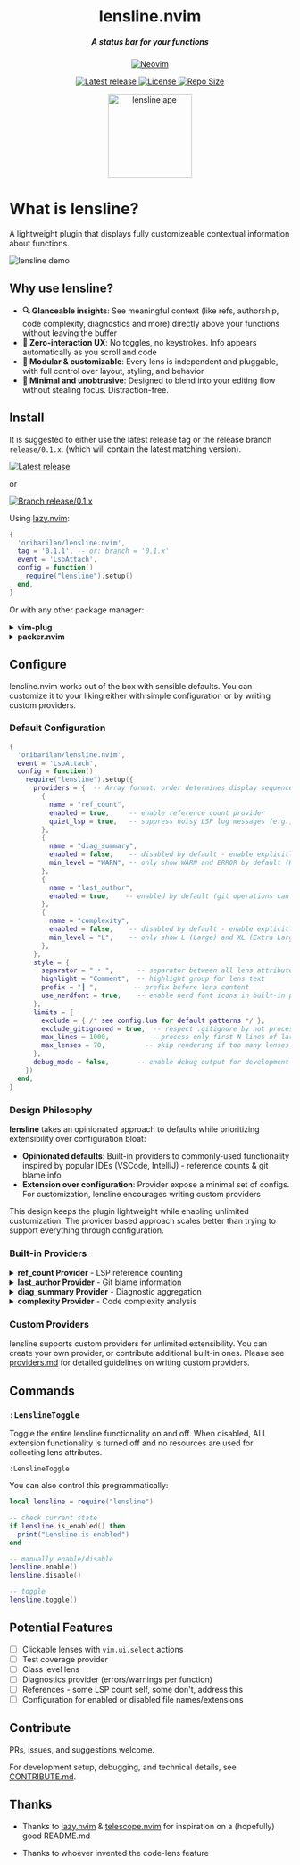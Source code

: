 <div align="center">

# lensline.nvim
##### A status bar for your functions

[![Neovim](https://img.shields.io/badge/Neovim%200.8+-green.svg?style=for-the-badge&logo=neovim)](https://neovim.io)
<p>
<a href="https://github.com/oribarilan/lensline.nvim/releases/latest">
    <img alt="Latest release" src="https://img.shields.io/github/v/release/oribarilan/lensline.nvim?style=for-the-badge&logo=rocket&color=C9CBFF&logoColor=D9E0EE&labelColor=302D41&include_prerelease&sort=semver" />
</a>
<a href="https://github.com/LazyVim/LazyVim/blob/main/LICENSE">
    <img alt="License" src="https://img.shields.io/github/license/oribarilan/lensline.nvim?style=for-the-badge&logo=googledocs&color=ee999f&logoColor=D9E0EE&labelColor=302D41" />
</a>
<a href="https://github.com/oribarilan/lensline.nvim">
    <img alt="Repo Size" src="https://img.shields.io/github/repo-size/oribarilan/lensline.nvim?color=%23DDB6F2&label=SIZE&logo=hackthebox&style=for-the-badge&logoColor=D9E0EE&labelColor=302D41"/>
</a>
</p>

<p>
    <img height="150" alt="lensline ape" src="https://github.com/user-attachments/assets/79904cf2-0c2b-4767-813c-3a36f7199ee0" />
</p>

</div>

# What is lensline?
A lightweight plugin that displays fully customizeable contextual information about functions. 

![lensline demo](https://github.com/user-attachments/assets/fa6870bd-b8b0-4b8e-a6f7-6077d835f11c)

## Why use lensline?

- **🔍 Glanceable insights**: See meaningful context (like refs, authorship, code complexity, diagnostics and more) directly above your functions without leaving the buffer
- **🧘 Zero-interaction UX**: No toggles, no keystrokes. Info appears automatically as you scroll and code
- **🧩 Modular & customizable**: Every lens is independent and pluggable, with full control over layout, styling, and behavior
- **🥷 Minimal and unobtrusive**: Designed to blend into your editing flow without stealing focus. Distraction-free.

## Install

It is suggested to either use the latest release tag or the release branch `release/0.1.x`. (which will contain the latest matching version).

<a href="https://github.com/oribarilan/lensline.nvim/releases/latest">
    <img alt="Latest release" src="https://img.shields.io/github/v/release/oribarilan/lensline.nvim?style=for-the-badge&logo=rocket&color=C9CBFF&logoColor=D9E0EE&labelColor=302D41&include_prerelease&sort=semver" />
</a>

or

<a href="https://github.com/oribarilan/lensline.nvim/tree/release/0.1.x">
  <img alt="Branch release/0.1.x" src="https://img.shields.io/static/v1?label=Branch&message=release/0.1.x&style=for-the-badge&logo=git&color=C9CBFF&labelColor=302D41&logoColor=D9E0EE" />
</a>

Using [lazy.nvim](https://github.com/folke/lazy.nvim):

```lua
{
  'oribarilan/lensline.nvim',
  tag = '0.1.1', -- or: branch = '0.1.x' 
  event = 'LspAttach',
  config = function()
    require("lensline").setup()
  end,
}
```

Or with any other package manager:

<details>
<summary><strong>vim-plug</strong></summary>

```vim
Plug 'oribarilan/lensline.nvim', { 'tag': '0.1.1' } 
``` 

or

```vim
Plug 'oribarilan/lensline.nvim', { 'branch': '0.1.x' }
```

</details>

<details>
<summary><strong>packer.nvim</strong></summary>

```lua
use {
    'oribarilan/lensline.nvim',
    tag = '0.1.1', -- or: branch = '0.1.x'
}
```
</details>

## Configure

lensline.nvim works out of the box with sensible defaults. You can customize it to your liking either with simple configuration or by writing custom providers. 

### Default Configuration

```lua
{
  'oribarilan/lensline.nvim',
  event = 'LspAttach',
  config = function()
    require("lensline").setup({
      providers = {  -- Array format: order determines display sequence
        {
          name = "ref_count",
          enabled = true,     -- enable reference count provider
          quiet_lsp = true,   -- suppress noisy LSP log messages (e.g., Pyright reference spam)
        },
        {
          name = "diag_summary",
          enabled = false,    -- disabled by default - enable explicitly to use
          min_level = "WARN", -- only show WARN and ERROR by default (HINT, INFO, WARN, ERROR)
        },
        {
          name = "last_author",
          enabled = true,    -- enabled by default (git operations can be slow)
        },
        {
          name = "complexity",
          enabled = false,    -- disabled by default - enable explicitly to use
          min_level = "L",    -- only show L (Large) and XL (Extra Large) complexity by default
        },
      },
      style = {
        separator = " • ",      -- separator between all lens attributes
        highlight = "Comment",  -- highlight group for lens text
        prefix = "┃ ",         -- prefix before lens content
        use_nerdfont = true,    -- enable nerd font icons in built-in providers
      },
      limits = {
        exclude = { /* see config.lua for default patterns */ },
        exclude_gitignored = true,  -- respect .gitignore by not processing ignored files
        max_lines = 1000,          -- process only first N lines of large files
        max_lenses = 70,          -- skip rendering if too many lenses generated
      },
      debug_mode = false,       -- enable debug output for development
    })
  end,
}
```

### Design Philosophy

**lensline** takes an opinionated approach to defaults while prioritizing extensibility over configuration bloat:

- **Opinionated defaults**: Built-in providers to commonly-used functionality inspired by popular IDEs (VSCode, IntelliJ) - reference counts & git blame info
- **Extension over configuration**: Provider expose a minimal set of configs. For customization, lensline encourages writing custom providers

This design keeps the plugin lightweight while enabling unlimited customization. The provider based approach scales better than trying to support everything through configuration.

### Built-in Providers

<details>
<summary><strong>ref_count Provider</strong> - LSP reference counting</summary>

**Provider Name**: `ref_count`

**Events**: `LspAttach`, `BufWritePost`

**What it shows**: Number of references to functions/methods using LSP `textDocument/references`

**Configuration**:
- `enabled`: Enable/disable the provider (default: `true`)
- `quiet_lsp`: Suppress noisy LSP progress messages like "Finding references..." (default: `true`). This occures with Pyright in combination with noice.nvim or fidget.nvim.

</details>

<details>
<summary><strong>last_author Provider</strong> - Git blame information</summary>

**Provider Name**: `last_author`

**Events**: `BufRead`, `BufWritePost`

**What it shows**: Most recent git author and relative time for each function

</details>

<details>
<summary><strong>diag_summary Provider</strong> - Diagnostic aggregation</summary>

**Provider Name**: `diag_summary`

**Events**: `DiagnosticChanged`, `BufEnter`

**What it shows**: Aggregated diagnostic counts per function (errors, warnings, info, hints)

**Display Format**:
- With nerdfonts: `1 2 3 4` (using diagnostic icons)
- Without nerdfonts: `1E 2W 3I 4H` (E=Error, W=Warning, I=Info, H=Hint)

**Configuration**:
- `enabled`: Enable/disable the provider (default: `false` - disabled by default)
- `min_level`: Minimum diagnostic severity to display (default: `"WARN"`)
  - Valid values: `"ERROR"`, `"WARN"`, `"INFO"`, `"HINT"`
  - Can also use numeric values: `vim.diagnostic.severity.ERROR`, etc.

**Example Configuration**:
```lua
{
  name = "diag_summary",
  enabled = true,      -- Must be explicitly enabled
  min_level = "ERROR", -- Only show errors
}
```

</details>

<details>
<summary><strong>complexity Provider</strong> - Code complexity analysis</summary>

**Provider Name**: `complexity`

**Events**: `BufWritePost`, `TextChanged`

**What it shows**: Function complexity indicators using research-based scoring that analyzes control flow patterns (branches, loops, conditionals) rather than superficial metrics like line count.

**Display Format**: `Cx: S/M/L/XL` where:
- **S** (Small) - Simple sequential functions
- **M** (Medium) - Functions with basic branching
- **L** (Large) - Functions with significant complexity
- **XL** (Extra Large) - Highly complex functions

**Configuration**:
- `enabled`: Enable/disable the provider (default: `false`)
- `min_level`: Minimum complexity level to display (default: `"L"`) - filters out noise from simple functions

**Example**:
```lua
{
  name = "complexity",
  enabled = true,
  min_level = "L",  -- only show L and XL complexity (default)
}
```

To show all complexity levels including simple functions:
```lua
{
  name = "complexity",
  enabled = true,
  min_level = "S",  -- show all: S, M, L, XL
}
```

</details>

### Custom Providers

lensline supports custom providers for unlimited extensibility. You can create your own provider, or contribute additional built-in ones. Please see [providers.md](providers.md) for detailed guidelines on writing custom providers.

## Commands

### `:LenslineToggle`

Toggle the entire lensline functionality on and off. When disabled, ALL extension functionality is turned off and no resources are used for collecting lens attributes.

```vim
:LenslineToggle
```

You can also control this programmatically:

```lua
local lensline = require("lensline")

-- check current state
if lensline.is_enabled() then
  print("Lensline is enabled")
end

-- manually enable/disable
lensline.enable()
lensline.disable()

-- toggle
lensline.toggle()
```

## Potential Features 

* [ ] Clickable lenses with `vim.ui.select` actions
* [ ] Test coverage provider
* [ ] Class level lens
* [ ] Diagnostics provider (errors/warnings per function)
* [ ] References - some LSP count self, some don't, address this
* [ ] Configuration for enabled or disabled file names/extensions

## Contribute

PRs, issues, and suggestions welcome.

For development setup, debugging, and technical details, see [CONTRIBUTE.md](CONTRIBUTE.md).

## Thanks

- Thanks to [lazy.nvim](https://github.com/folke/lazy.nvim) & [telescope.nvim](https://github.com/nvim-telescope/telescope.nvim) for inspiration on a (hopefully) good README.md

- Thanks to whoever invented the code-lens feature